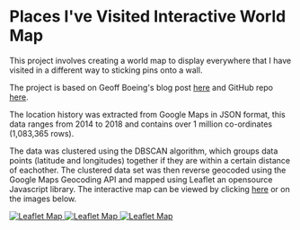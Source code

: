 # Places I've Visited Interactive World Map

This project involves creating a world map to display everywhere that I have visited in a different way to sticking pins onto a wall.

The project is based on Geoff Boeing's blog post [here](https://geoffboeing.com/2016/06/mapping-everywhere-ever-been/) and GitHub repo [here](https://geoffboeing.com/2016/06/mapping-everywhere-ever-been/).

The location history was extracted from Google Maps in JSON format, this data ranges from 2014 to 2018 and contains over 1 million co-ordinates (1,083,365 rows).

The data was clustered using the DBSCAN algorithm, which groups data points (latitude and longitudes) together if they are within a certain distance of eachother. The clustered data set was then reverse geocoded using the Google Maps Geocoding API and mapped using Leaflet an opensource Javascript library. The interactive map can be viewed by clicking [here](https://rawgit.com/jackmorrison/Google-Location-History/master/Leaflet/Map.html) or on the images below.

<a href="https://rawgit.com/jackmorrison/Google-Location-History/master/Leaflet/Map-Thailand.html">
  <img src="https://raw.githubusercontent.com/jackmorrison/Location-History/master/Images/Thailand-Summer-2017.jpg" alt="Leaflet Map">
</a>

<a href="https://rawgit.com/jackmorrison/Google-Location-History/master/Leaflet/Map-Thailand.html">
  <img src="https://raw.githubusercontent.com/jackmorrison/Location-History/master/Images/Toronto-Summer-2016.jpg" alt="Leaflet Map">
</a>

<a href="https://rawgit.com/jackmorrison/Google-Location-History/master/Leaflet/Map.html">
  <img src="https://raw.githubusercontent.com/jackmorrison/Location-History/master/Images/Full-Map-1.jpg" alt="Leaflet Map">
</a>

